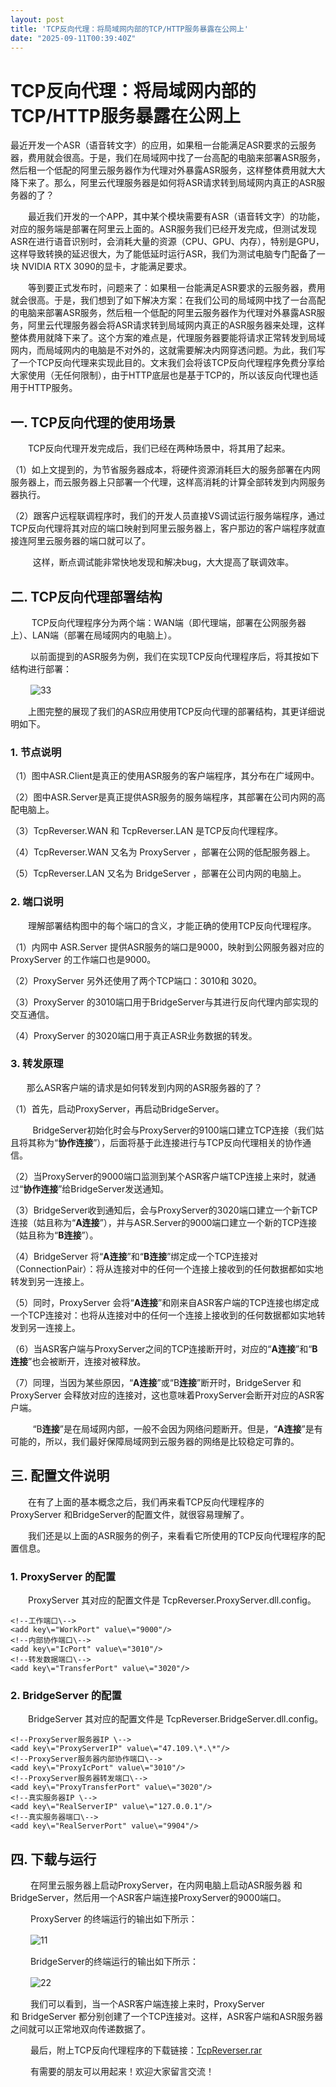 ```yaml
---
layout: post
title: 'TCP反向代理：将局域网内部的TCP/HTTP服务暴露在公网上'
date: "2025-09-11T00:39:40Z"
---
```

TCP反向代理：将局域网内部的TCP/HTTP服务暴露在公网上
===============================

最近开发一个ASR（语音转文字）的应用，如果租一台能满足ASR要求的云服务器，费用就会很高。于是，我们在局域网中找了一台高配的电脑来部署ASR服务，然后租一个低配的阿里云服务器作为代理对外暴露ASR服务，这样整体费用就大大降下来了。那么，阿里云代理服务器是如何将ASR请求转到局域网内真正的ASR服务器的了？

　　最近我们开发的一个APP，其中某个模块需要有ASR（语音转文字）的功能，对应的服务端是部署在阿里云上面的。ASR服务我们已经开发完成，但测试发现ASR在进行语音识别时，会消耗大量的资源（CPU、GPU、内存），特别是GPU，这样导致转换的延迟很大，为了能低延时运行ASR，我们为测试电脑专门配备了一块 NVIDIA RTX 3090的显卡，才能满足要求。

　　等到要正式发布时，问题来了：如果租一台能满足ASR要求的云服务器，费用就会很高。于是，我们想到了如下解决方案：在我们公司的局域网中找了一台高配的电脑来部署ASR服务，然后租一个低配的阿里云服务器作为代理对外暴露ASR服务，阿里云代理服务器会将ASR请求转到局域网内真正的ASR服务器来处理，这样整体费用就降下来了。这个方案的难点是，代理服务器要能将请求正常转发到局域网内，而局域网内的电脑是不对外的，这就需要解决内网穿透问题。为此，我们写了一个TCP反向代理来实现此目的。文末我们会将该TCP反向代理程序免费分享给大家使用（无任何限制），由于HTTP底层也是基于TCP的，所以该反向代理也适用于HTTP服务。

一. TCP反向代理的使用场景
---------------

　　TCP反向代理开发完成后，我们已经在两种场景中，将其用了起来。

（1）如上文提到的，为节省服务器成本，将硬件资源消耗巨大的服务部署在内网服务器上，而云服务器上只部署一个代理，这样高消耗的计算全部转发到内网服务器执行。

（2）跟客户远程联调程序时，我们的开发人员直接VS调试运行服务端程序，通过TCP反向代理将其对应的端口映射到阿里云服务器上，客户那边的客户端程序就直接连阿里云服务器的端口就可以了。

　　  这样，断点调试能非常快地发现和解决bug，大大提高了联调效率。

二. TCP反向代理部署结构
--------------

  　   TCP反向代理程序分为两个端：WAN端（即代理端，部署在公网服务器上）、LAN端（部署在局域网内的电脑上）。

　　 以前面提到的ASR服务为例，我们在实现TCP反向代理程序后，将其按如下结构进行部署：

　　 ![33](https://img2024.cnblogs.com/blog/9005/202509/9005-20250909150205176-158207772.png)

　　上图完整的展现了我们的ASR应用使用TCP反向代理的部署结构，其更详细说明如下。

### 1\. 节点说明

（1）图中ASR.Client是真正的使用ASR服务的客户端程序，其分布在广域网中。

（2）图中ASR.Server是真正提供ASR服务的服务端程序，其部署在公司内网的高配电脑上。

（3）TcpReverser.WAN 和 TcpReverser.LAN 是TCP反向代理程序。

（4）TcpReverser.WAN 又名为 ProxyServer ，部署在公网的低配服务器上。

（5）TcpReverser.LAN 又名为 BridgeServer ，部署在公司内网的电脑上。

### 2\. 端口说明

　　理解部署结构图中的每个端口的含义，才能正确的使用TCP反向代理程序。

（1）内网中 ASR.Server 提供ASR服务的端口是9000，映射到公网服务器对应的 ProxyServer 的工作端口也是9000。

（2）ProxyServer 另外还使用了两个TCP端口：3010和 3020。

（3）ProxyServer 的3010端口用于BridgeServer与其进行反向代理内部实现的交互通信。

（4）ProxyServer 的3020端口用于真正ASR业务数据的转发。

### 3\. 转发原理

　   那么ASR客户端的请求是如何转发到内网的ASR服务器的了？　　　

（1）首先，启动ProxyServer，再启动BridgeServer。

         BridgeServer初始化时会与ProxyServer的9100端口建立TCP连接（我们姑且将其称为“**协作连接**”），后面将基于此连接进行与TCP反向代理相关的协作通信。

（2）当ProxyServer的9000端口监测到某个ASR客户端TCP连接上来时，就通过“**协作连接**”给BridgeServer发送通知。

（3）BridgeServer收到通知后，会与ProxyServer的3020端口建立一个新TCP连接（姑且称为“**A连接**”），并与ASR.Server的9000端口建立一个新的TCP连接（姑且称为“**B连接**”）。

（4）BridgeServer 将“**A连接**”和“**B连接**”绑定成一个TCP连接对（ConnectionPair）：将从连接对中的任何一个连接上接收到的任何数据都如实地转发到另一连接上。

（5）同时，ProxyServer 会将“**A连接**”和刚来自ASR客户端的TCP连接也绑定成一个TCP连接对：也将从连接对中的任何一个连接上接收到的任何数据都如实地转发到另一连接上。

（6）当ASR客户端与ProxyServer之间的TCP连接断开时，对应的“**A连接**”和“**B连接**”也会被断开，连接对被释放。

（7）同理，当因为某些原因，“**A连接**”或“B**连接**”断开时，BridgeServer 和 ProxyServer 会释放对应的连接对，这也意味着ProxyServer会断开对应的ASR客户端。

         “B**连接**”是在局域网内部，一般不会因为网络问题断开。但是，“**A连接**”是有可能的，所以，我们最好保障局域网到云服务器的网络是比较稳定可靠的。

三. 配置文件说明
---------

　　在有了上面的基本概念之后，我们再来看TCP反向代理程序的ProxyServer 和BridgeServer的配置文件，就很容易理解了。

　　我们还是以上面的ASR服务的例子，来看看它所使用的TCP反向代理程序的配置信息。

### 1\. ProxyServer 的配置

　　ProxyServer 其对应的配置文件是 TcpReverser.ProxyServer.dll.config。

    <!--工作端口\-->
    <add key\="WorkPort" value\="9000"/>
    <!--内部协作端口\-->
    <add key\="IcPort" value\="3010"/>
    <!--转发数据端口\-->
    <add key\="TransferPort" value\="3020"/>

### 2\. BridgeServer 的配置

　　BridgeServer 其对应的配置文件是 TcpReverser.BridgeServer.dll.config。

    <!--ProxyServer服务器IP \-->
    <add key\="ProxyServerIP" value\="47.109.\*.\*"/>
    <!--ProxyServer服务器内部协作端口\-->
    <add key\="ProxyIcPort" value\="3010"/>
    <!--ProxyServer服务器转发端口\-->
    <add key\="ProxyTransferPort" value\="3020"/>
    <!--真实服务器IP \-->
    <add key\="RealServerIP" value\="127.0.0.1"/>
    <!--真实服务器端口\-->
    <add key\="RealServerPort" value\="9904"/>

四. 下载与运行
--------

 　　在阿里云服务器上启动ProxyServer，在内网电脑上启动ASR服务器 和 BridgeServer，然后用一个ASR客户端连接ProxyServer的9000端口。

　　 ProxyServer 的终端运行的输出如下所示：

　　 ![11](https://img2024.cnblogs.com/blog/9005/202509/9005-20250909145334086-755202851.png)

 　　BridgeServer的终端运行的输出如下所示：

　　 ![22](https://img2024.cnblogs.com/blog/9005/202509/9005-20250909145402541-111923584.png)

　　 我们可以看到，当一个ASR客户端连接上来时，ProxyServer 和 BridgeServer 都分别创建了一个TCP连接对。这样，ASR客户端和ASR服务器之间就可以正常地双向传递数据了。

　　 最后，附上TCP反向代理程序的下载链接：[TcpReverser.rar](https://dl.oraycn.com/DownLoadFiles/Free/TcpReverser.rar)

 　　有需要的朋友可以用起来！欢迎大家留言交流！